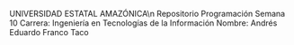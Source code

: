 UNIVERSIDAD ESTATAL AMAZÓNICA\n
Repositorio Programación Semana 10
Carrera: Ingeniería en Tecnologías de la Información
Nombre: Andrés Eduardo Franco Taco
